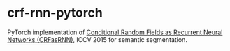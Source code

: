 # crf-rnn-pytorch
PyTorch implementation of [Conditional Random Fields as Recurrent Neural Networks (CRFasRNN)](http://www.robots.ox.ac.uk/~szheng/crfasrnndemo), ICCV 2015 for semantic segmentation.
